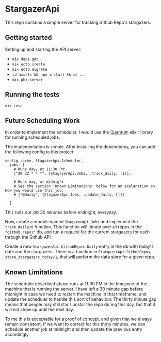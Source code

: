 # StargazerApi

This repo contains a simple server for tracking Github Repo's stargazers.

## Getting started

Setting up and starting the API server:

  *  `mix deps.get`
  *  `mix ecto.create`
  *  `mix ecto.migrate`
  *  `cd assets && npm install && cd ..`
  *  `mix phx.server`

## Running the tests

`mix test`

## Future Scheduling Work

In order to implement the scheduler, I would use the [Quantum](https://github.com/quantum-elixir/quantum-core) elixir library for running scheduled jobs.

The implementation is simple. After installing the dependency, you can add the following config to this project:

```
config :acme, StagazerApi.Scheduler,
  jobs: [
    # Runs day, at 11:30 PM:
    {"29 22 * * *", {StagazerApi.Jobs, :track_daily, []}},

    # Runs day, at midnight
    # See the section 'Known Limitations' below for an explanation on how you would use this job:
    # {"@daily", {StagazerApi.Jobs, :update_daily, []}}

  ]
```

This runs our job 30 minutes before midnight, everyday.

Now, create a module named `StagazerApi.Jobs` and implement the `track_daily/0` function. This function will iterate over all repos in the `"github_repos"` db, and run a request for the current stargazers for each through the Github API.

Create a new `StargazerApi.GithubRepos.Daily` entry in the db with today's date and the stargazers. There is a function in `StargazerApi.GithubRepos`, `store_stargazers_today/1`, that will perform the data store for a given repo.

## Known Limitations

The scheduler described above runs at 11:30 PM in the timezone of the machine that is running the server. I have left a 30 minute gap before midnight in case we need to restart the machine in that timeframe, and update the scheduler to handle this sort of behaviour. The thirty minute gap means that people may still star / unstar the repo during this day, but that it will not show up until the next day.

To me this is acceptable for a proof of concept, and given that we always remain consistent. If we want to correct for this thirty minutes, we can schedule another job at midnight and then update the previous entry accordingly.
